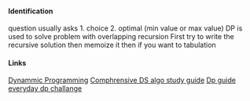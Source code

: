 #### Identification 
question usually asks 1. choice 2. optimal (min value or max value)
DP is used to solve problem with overlapping recursion
First try to write the recursive solution then memoize it then if you want to tabulation

#### Links
[Dynammic Programming](https://leetcode.com/discuss/general-discussion/1000929/solved-all-dynamic-programming-dp-problems-in-7-months)
[Comphrensive DS algo study guide](https://leetcode.com/discuss/general-discussion/494279/data-structure-and-algorithm-study-guide)
[Dp guide](https://leetcode.com/discuss/general-discussion/458695/dynamic-programming-patterns)
[everyday dp challange](https://leetcode.com/discuss/general-discussion/665187/everyday-dp-challenge-list)
